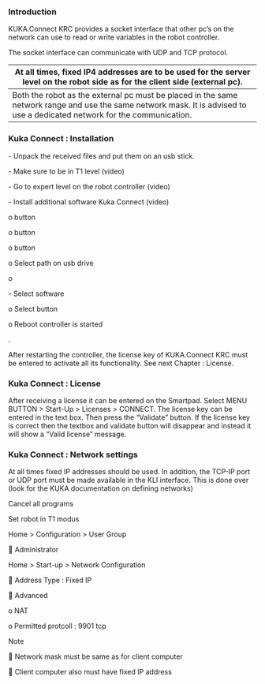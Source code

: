 ### Introduction

KUKA.Connect KRC provides a socket interface that other pc’s on the network can use to read or write variables in the robot controller.

The socket interface can communicate with UDP and TCP protocol. 

| At all times, fixed IP4 addresses are to be used for the server  level on the robot side as for the client side (external pc). |
| ------------------------------------------------------------ |
| Both the robot as the external pc must be placed in the same  network range and use the same network mask. It is advised to use a dedicated  network for the communication. |

 

 

### Kuka Connect : Installation

\- Unpack the received files and put them on an usb stick. 

\- Make sure to be in T1 level  (video)

\- Go to expert level on the robot controller  (video)

\- Install additional software Kuka Connect (video) 

o <New software> button 

o <Configure> button 

o <Path Selection> button 

o Select path on usb drive 

o <Save button> 

\- Select software 

o Select button <Install software> 

o Reboot controller is started 

 

. 

After restarting the controller, the license key of KUKA.Connect KRC must be entered to activate all its functionality. See next Chapter : License.

 

### Kuka Connect : License

After receiving a license it can be entered on the Smartpad. Select MENU BUTTON > Start-Up > Licenses > CONNECT. The license key can be entered in the text box. Then press the “Validate” button. If the license key is correct then the textbox and validate button will disappear and instead it will show a “Valid license” message.

 

### Kuka Connect :  Network settings 

 

At all times fixed IP addresses should be used. In addition, the TCP-IP port or UDP port must be made available in the KLI interface. This is done over (look for the KUKA documentation on defining networks) 

Cancel all programs 

Set robot in T1 modus 

Home > Configuration > User Group 

 Administrator 

 

Home > Start-up > Network Configuration 

 Address Type : Fixed IP 

 Advanced 

o NAT 

o Permitted protcoll : 9901 tcp 

 

Note 

 Network mask must be same as for client computer 

 Client computer also must have fixed IP address 





 